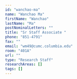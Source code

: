 ```yaml
---
id: "wanchao-ma"
name: "Wanchao Ma"
firstName: "Wanchao"
lastName: "Ma"
postNominalLetters: ""
title: "Sr Staff Associate "
phone: "851-4791"
fax: ""
email: "wm49@cumc.columbia.edu"
room: "401A"
url: ""
type: "Research Staff"
researchAreas: []
tags: []
---
```

